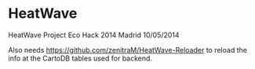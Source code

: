 HeatWave
========

HeatWave Project Eco Hack 2014
Madrid
10/05/2014


Also needs https://github.com/zenitraM/HeatWave-Reloader to reload the info at the CartoDB tables used for backend.
